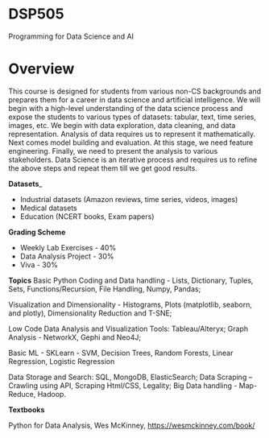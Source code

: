# DSP505
Programming for Data Science and AI

# Overview
This course is designed for students from various non-CS backgrounds and prepares them for a career in data science and artificial intelligence.
We will begin with a high-level understanding of the data science process and expose the students to various types of datasets: tabular, text, time series, images, etc. We begin with data exploration, data cleaning, and data representation. Analysis of data requires us to represent it mathematically. 
Next comes model building and evaluation. At this stage, we need feature engineering.
Finally, we need to present the analysis to various stakeholders.
Data Science is an iterative process and requires us to refine the above steps and repeat them till we get good results.

__Datasets___
* Industrial datasets (Amazon reviews, time series, videos, images)
* Medical datasets
* Education (NCERT books, Exam papers)

__Grading Scheme__

* Weekly Lab Exercises  - 40%
* Data Analysis Project - 30%
* Viva - 30%  

__Topics__
Basic Python Coding and Data handling - Lists, Dictionary, Tuples, Sets, Functions/Recursion, File Handling, Numpy, Pandas;

Visualization and Dimensionality - Histograms, Plots (matplotlib, seaborn, and plotly), Dimensionality Reduction and T-SNE;

Low Code Data Analysis and Visualization Tools: Tableau/Alteryx; Graph Analysis - NetworkX, Gephi and Neo4J;

Basic ML - SKLearn - SVM, Decision Trees, Random Forests, Linear Regression, Logistic Regression

Data Storage and Search: SQL, MongoDB, ElasticSearch; Data Scraping – Crawling using API, Scraping Html/CSS, Legality; Big Data handling - Map-Reduce, Hadoop.
  
__Textbooks__

Python for Data Analysis, Wes McKinney, https://wesmckinney.com/book/ 






